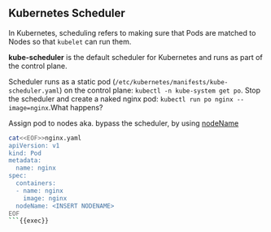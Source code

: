 
## Kubernetes Scheduler


In Kubernetes, scheduling refers to making sure that Pods are matched to Nodes so that `kubelet` can run them.

**kube-scheduler** is the default scheduler for Kubernetes and runs as part of the control plane.

Scheduler runs as a static pod (`/etc/kubernetes/manifests/kube-scheduler.yaml`) on the control plane: `kubectl -n kube-system get po`. Stop the scheduler and create a naked nginx pod: `kubectl run po nginx --image=nginx`.What happens?

Assign pod to nodes aka. bypass the scheduler, by using [nodeName](https://kubernetes.io/docs/concepts/scheduling-eviction/assign-pod-node/#nodename)

```bash
cat<<EOF>>nginx.yaml
apiVersion: v1
kind: Pod
metadata:
  name: nginx
spec:
  containers:
  - name: nginx
    image: nginx
  nodeName: <INSERT NODENAME>
EOF
```{{exec}}

